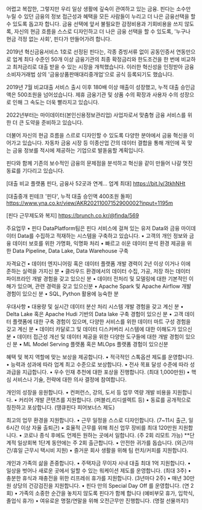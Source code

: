 어렵고 복잡한, 그렇지만 우리 일상 생활에 깊숙이 관여하고 있는 금융.
핀다는 소수만 누릴 수 있던 금융의 정보 접근성과 혜택을 모든 사람들이 누리고 더 나은 금융선택을 할 수 있도록 돕고자 합니다.
금융 선택에 앞서 불필요한 감정비용과 기회비용을 쓰지 않도록,
자신의 현금 흐름을 스스로 디자인하고 더 나은 금융 선택을 할 수 있도록,
'누구나 현금 걱정 없는 사회', 핀다가 만들어가려 합니다.

2019년 혁신금융서비스 1호로 선정된 핀다는, 각종 증빙서류 없이 공동인증서 연동만으로 업계 최다 수준인 50개 이상 금융기관의 최종 확정금리와 한도조건을 한 번에 비교하고 최저금리로 대출 받을 수 있는 시장을 개척했습니다. 이러한 혁신성을 인정받아 금융소비자거래법 상의 '금융상품판매대리중개업'으로 공식 등록되기도 했습니다.

2019년 7월 비교대출 서비스 출시 이후 180배 이상 매출이 성장했고, 누적 대출 승인금액은 500조원을 넘어섰습니다. 제휴 금융기관 및 상품 수의 확장과 사용자 수의 성장으로 인해 그 속도는 더욱 빨라지고 있습니다.

2022년부터는 마이데이터(본인신용정보관리업) 사업자로서 맞춤형 금융 서비스를 위한 더 큰 도약을 준비하고 있습니다.

더불어 자신의 현금 흐름을 스르로 디자인할 수 있도록 다양한 분야에서 금융 혁신을 이어가고 있습니다. 자동차 금융 시장 등 이종산업 간의 데이터 결합을 통해 개인에 꼭 맞는 금융 정보를 적시에 제공하는 기업으로 발돋움할 계획입니다.

핀다와 함께 기존의 보수적인 금융의 문제점을 분석하고 혁신을 같이 만들어 나갈 멋진 동료를 기다리고 있습니다.


[대출 비교 플랫폼 핀다, 금융사 52곳과 연계… 업계 최대]
https://bit.ly/3tkhNHt

[대출중개 핀테크 '핀다', 누적 대출 승인액 400조원 돌파]
https://www.yna.co.kr/view/AKR20211007152900002?input=1195m

[핀다 근무제도와 복지]
https://brunch.co.kr/@finda/569

주요업무
• 핀다 DataPlatform팀은 핀다 서비스에 걸쳐 있는 유저 Data와 금융 마이데이터 Data를 수집하고 적재하는 시스템을 구축하고 있습니다. 
• 고객의 개인 정보와 금융 데이터 보호를 위한 가명화, 익명화 처리
• 빠르고 쉬운 데이터 분석 환경 제공을 위한 Data Pipeline, Data Lake, Data Warehouse 구축

자격요건
• 데이터 엔지니어링 혹은 데이터 플랫폼 개발 경력이 2년 이상 이거나 이에 준하는 실력을 가지신 분 
• 클라우드 환경에서의 데이터 수집, 가공, 저장 하는 데이터 파이프라인 개발 경험을 갖고 있으신 분 
• 데이터 전처리 및 모델링에 대한 기본적인 이해가 있으며, 관련 경력을 갖고 있으신분 
• Apache Spark 및 Apache Airflow 개발 경험이 있으신 분
• SQL, Python 활용에 능숙한 분

우대사항
•  대용량 및 실시간 데이터 분산 처리 시스템 개발 경험을 갖고 계신 분
•  Delta Lake 혹은 Apache Hudi 기반의 Data lake 구축 경험이 있으신 분
•  고객 데이터 플랫폼에 대한 구축 경험이 있으며, 다양한 서비스를 위한 데이터 마트 구성 경험을 갖고 계신 분
•  데이터 카달로그 및 데이터 디스커버리 시스템에 대한 이해도가 있으신 분
•  데이터 접근성 개선 및 데이터 제공을 위한 다양한 도구들에 대한 개발 경험이 있으신 분
•  ML Model Serving 플랫폼 혹은 MLOps 플랫폼 경험이 있으신분

혜택 및 복지
역할에 맞는 보상을 제공합니다.
• 적극적인 스톡옵션 제도를 운영합니다.
• 능력과 성과에 따라 업계 최고 수준으로 보상합니다.
• 전사 목표 달성 수준에 따라 성과급을 지급합니다.
• 우수 인재 추천에 대한 포상을 진행합니다. (최대 1,000만원)
• 핵심 서비스나 기술, 전략에 대한 의사 결정에 참여합니다.

개인의 성장을 응원합니다.
• 컨퍼런스, 강의, 도서 등 업무 역량 개발 비용을 지원합니다.
• 커리어 개발 콘텐츠를 지원합니다. (퍼블리,리디셀렉트 등)
• 동료를 공개적으로 칭찬하고 포상합니다. (땡큐핀다 피어보너스 제도)

최고의 업무 환경을 지원합니다.
• 근무 일정을 스스로 디자인합니다. (7~11시 출근, 일 6시간 이상 자율 출퇴근)
• 효율적 근무를 위해 최신 업무 장비를 최대 120만원 지원합니다.
• 코로나 종식 후에도 언제든 원하는 곳에서 일합니다. (주 2회 리모트 가능)
  **단계적 일상회복 1단계 동안에는 주 2회 출근합니다.
• 안전한 귀가를 돕습니다. (외근/야간/휴일 근무시 택시비 지원)
• 즐거운 회사 생활을 위해 팀 런치/커피를 지원합니다.

개인과 가족의 삶을 존중합니다.
• 주택자금 무이자 사내 대출 최대 1억 지원합니다.
• 일상을 벗어나 새로운 곳에서 일할 수 있는 워케이션 제도를 운영합니다. (최대 3주)
• 충분한 휴식과 재충전을 위한 리프레쉬 휴가를 지원합니다. (3년마다 2주)
• 매년 30만원 상당의 건강검진을 지원합니다.
• 핀다 만의 Special Day Off 를 운영합니다. (연 2회)
• 가족의 소중한 순간을 놓치지 않도록 핀다가 함께 합니다 (예비부모 휴가, 입학식, 졸업식 휴가)
• 여유로운 명절/연말을 위해 오전근무만 진행합니다. (명절 선물까지!)